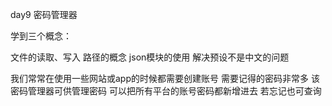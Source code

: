 day9 密码管理器

学到三个概念：

文件的读取、写入
路径的概念
json模块的使用
解决预设不是中文的问题


我们常常在使用一些网站或app的时候都需要创建账号
需要记得的密码非常多
该密码管理器可供管理密码
可以把所有平台的账号密码都新增进去
若忘记也可查询
